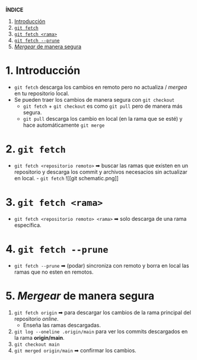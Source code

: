 **ÍNDICE**

1. [Introducción](#intro)
2. [`git fetch`](#fetch)
3. [`git fetch <rama>`](#rama)
4. [`git fetch --prune`](#prune)
5. [_Mergear_ de manera segura](mergear)

# 1. Introducción<a name='intro'></a>

- `git fetch` descarga los cambios en remoto pero no actualiza / _mergea_ en tu repositorio local.
- Se pueden traer los cambios de manera segura con `git checkout`
  - `git fetch` + `git checkout` es como `git pull` pero de manera más segura.
  - `git pull` descarga los cambio en local (en la rama que se esté) y hace automáticamente `git merge`

# 2. `git fetch`<a name='fetch'></a>

- `git fetch <repositorio remoto>` ➡ buscar las ramas que existen en un repositorio y descarga los commit y archivos necesacios sin actualizar en local. - `git fetch`
  ![[git schematic.png]]

# 3. `git fetch <rama>`<a name='rama'></a>

- `git fetch <repositorio remoto> <rama>` ➡ solo descarga de una rama específica.

# 4. `git fetch --prune`<a name='prune'></a>

- `git fetch --prune` ➡ (podar) sincroniza con remoto y borra en local las ramas que no esten en remotos.

# 5. _Mergear_ de manera segura<a name='mergear'></a>

1. `git fetch origin` ➡ para descargar los cambios de la rama principal del repositorio _online_.
   - Enseña las ramas descargadas.
2. `git log --oneline .origin/main` para ver los commits descargados en la rama **origin/main**.
3. `git checkout main`
4. `git merged origin/main` ➡ confirmar los cambios.
